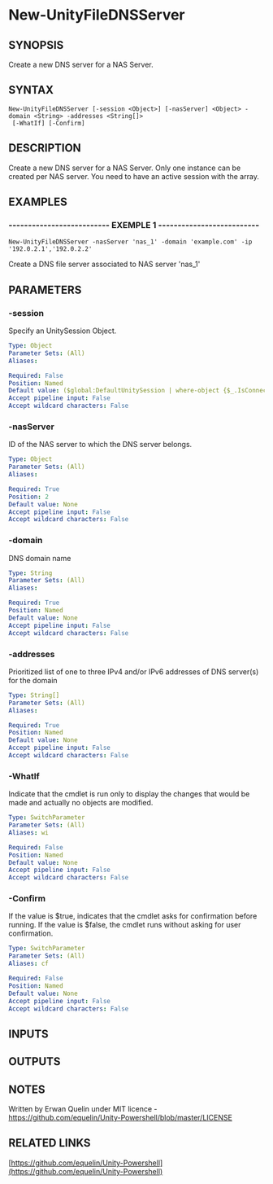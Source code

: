 # New-UnityFileDNSServer

## SYNOPSIS
Create a new DNS server for a NAS Server.

## SYNTAX

```
New-UnityFileDNSServer [-session <Object>] [-nasServer] <Object> -domain <String> -addresses <String[]>
 [-WhatIf] [-Confirm]
```

## DESCRIPTION
Create a new DNS server for a NAS Server.
Only one instance can be created per NAS server.
You need to have an active session with the array.

## EXAMPLES

### -------------------------- EXEMPLE 1 --------------------------
```
New-UnityFileDNSServer -nasServer 'nas_1' -domain 'example.com' -ip '192.0.2.1','192.0.2.2'
```

Create a DNS file server associated to NAS server 'nas_1'

## PARAMETERS

### -session
Specify an UnitySession Object.

```yaml
Type: Object
Parameter Sets: (All)
Aliases: 

Required: False
Position: Named
Default value: ($global:DefaultUnitySession | where-object {$_.IsConnected -eq $true})
Accept pipeline input: False
Accept wildcard characters: False
```

### -nasServer
ID of the NAS server to which the DNS server belongs.

```yaml
Type: Object
Parameter Sets: (All)
Aliases: 

Required: True
Position: 2
Default value: None
Accept pipeline input: False
Accept wildcard characters: False
```

### -domain
DNS domain name

```yaml
Type: String
Parameter Sets: (All)
Aliases: 

Required: True
Position: Named
Default value: None
Accept pipeline input: False
Accept wildcard characters: False
```

### -addresses
Prioritized list of one to three IPv4 and/or IPv6 addresses of DNS server(s) for the domain

```yaml
Type: String[]
Parameter Sets: (All)
Aliases: 

Required: True
Position: Named
Default value: None
Accept pipeline input: False
Accept wildcard characters: False
```

### -WhatIf
Indicate that the cmdlet is run only to display the changes that would be made and actually no objects are modified.

```yaml
Type: SwitchParameter
Parameter Sets: (All)
Aliases: wi

Required: False
Position: Named
Default value: None
Accept pipeline input: False
Accept wildcard characters: False
```

### -Confirm
If the value is $true, indicates that the cmdlet asks for confirmation before running.
If the value is $false, the cmdlet runs without asking for user confirmation.

```yaml
Type: SwitchParameter
Parameter Sets: (All)
Aliases: cf

Required: False
Position: Named
Default value: None
Accept pipeline input: False
Accept wildcard characters: False
```

## INPUTS

## OUTPUTS

## NOTES
Written by Erwan Quelin under MIT licence - https://github.com/equelin/Unity-Powershell/blob/master/LICENSE

## RELATED LINKS

[https://github.com/equelin/Unity-Powershell](https://github.com/equelin/Unity-Powershell)

